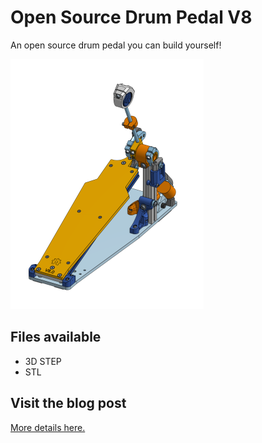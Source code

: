 # Open Source Drum Pedal V8
An open source drum pedal you can build yourself!

<img src="./images/OpenSourceDrumPedal_V8.png">

## Files available
* 3D STEP
* STL

## Visit the blog post
[More details here.](https://woodencase01.netlify.app/blog/the-open-source-drum-pedal-v8/)